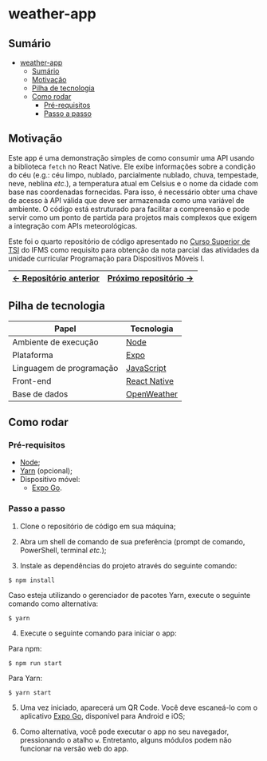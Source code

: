 # weather-app

## Sumário

- [weather-app](#weather-app)
  - [Sumário](#sumário)
  - [Motivação](#motivação)
  - [Pilha de tecnologia](#pilha-de-tecnologia)
  - [Como rodar](#como-rodar)
    - [Pré-requisitos](#pré-requisitos)
    - [Passo a passo](#passo-a-passo)

## Motivação

Este app é uma demonstração simples de como consumir uma API usando a biblioteca `fetch` no React Native. Ele exibe informações sobre a condição do céu (e.g.: céu limpo, nublado, parcialmente nublado, chuva, tempestade, neve, neblina _etc_.), a temperatura atual em Celsius e o nome da cidade com base nas coordenadas fornecidas. Para isso, é necessário obter uma chave de acesso à API válida que deve ser armazenada como uma variável de ambiente. O código está estruturado para facilitar a compreensão e pode servir como um ponto de partida para projetos mais complexos que exigem a integração com APIs meteorológicas.

Este foi o quarto repositório de código apresentado no [Curso Superior de TSI](https://www.ifms.edu.br/campi/campus-aquidauana/cursos/graduacao/sistemas-para-internet/sistemas-para-internet) do IFMS como requisito para obtenção da nota parcial das atividades da unidade curricular Programação para Dispositivos Móveis I.

| [&larr; Repositório anterior](https://github.com/mdccg/tic-tac-toe) | [Próximo repositório &rarr;](#) |
|-|-|

## Pilha de tecnologia

| Papel | Tecnologia |
|-|-|
| Ambiente de execução | [Node](https://nodejs.org/en/) |
| Plataforma | [Expo](https://expo.dev/) | 
| Linguagem de programação | [JavaScript](https://developer.mozilla.org/pt-BR/docs/Web/JavaScript/) |
| Front-end | [React Native](https://reactnative.dev/) |
| Base de dados | [OpenWeather](https://openweathermap.org/) |

## Como rodar

### Pré-requisitos

- [Node](https://nodejs.org/en/download/);
- [Yarn](https://yarnpkg.com/) (opcional);
- Dispositivo móvel:
  - [Expo Go](https://expo.dev/client).

### Passo a passo

1. Clone o repositório de código em sua máquina;
   
2. Abra um shell de comando de sua preferência (prompt de comando, PowerShell, terminal _etc_.);
   
3. Instale as dependências do projeto através do seguinte comando:

```console
$ npm install
```

Caso esteja utilizando o gerenciador de pacotes Yarn, execute o seguinte comando como alternativa:

```console
$ yarn
```

4. Execute o seguinte comando para iniciar o app:

Para npm:

```console
$ npm run start
```

Para Yarn:

```console
$ yarn start
```

5. Uma vez iniciado, aparecerá um QR Code. Você deve escaneá-lo com o aplicativo [Expo Go](https://expo.dev/client), disponível para Android e iOS;

6. Como alternativa, você pode executar o app no seu navegador, pressionando o atalho `w`. Entretanto, alguns módulos podem não funcionar na versão web do app.